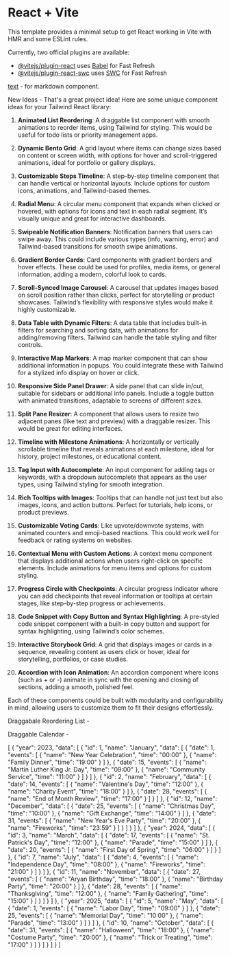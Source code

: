 # React + Vite

This template provides a minimal setup to get React working in Vite with HMR and some ESLint rules.

Currently, two official plugins are available:

- [@vitejs/plugin-react](https://github.com/vitejs/vite-plugin-react/blob/main/packages/plugin-react/README.md) uses [Babel](https://babeljs.io/) for Fast Refresh
- [@vitejs/plugin-react-swc](https://github.com/vitejs/vite-plugin-react-swc) uses [SWC](https://swc.rs/) for Fast Refresh


[text](https://codyhouse.co/ds/components/app/markdown-editor) - for markdown component.

New Ideas - 
That's a great project idea! Here are some unique component ideas for your Tailwind React library:

1. **Animated List Reordering**: A draggable list component with smooth animations to reorder items, using Tailwind for styling. This would be useful for todo lists or priority management apps.

2. **Dynamic Bento Grid**: A grid layout where items can change sizes based on content or screen width, with options for hover and scroll-triggered animations, ideal for portfolio or gallery displays.

3. **Customizable Steps Timeline**: A step-by-step timeline component that can handle vertical or horizontal layouts. Include options for custom icons, animations, and Tailwind-based themes.

4. **Radial Menu**: A circular menu component that expands when clicked or hovered, with options for icons and text in each radial segment. It’s visually unique and great for interactive dashboards.

5. **Swipeable Notification Banners**: Notification banners that users can swipe away. This could include various types (info, warning, error) and Tailwind-based transitions for smooth swipe animations.

6. **Gradient Border Cards**: Card components with gradient borders and hover effects. These could be used for profiles, media items, or general information, adding a modern, colorful look to cards.

7. **Scroll-Synced Image Carousel**: A carousel that updates images based on scroll position rather than clicks, perfect for storytelling or product showcases. Tailwind’s flexibility with responsive styles would make it highly customizable.

8. **Data Table with Dynamic Filters**: A data table that includes built-in filters for searching and sorting data, with animations for adding/removing filters. Tailwind can handle the table styling and filter controls.

9. **Interactive Map Markers**: A map marker component that can show additional information in popups. You could integrate these with Tailwind for a stylized info display on hover or click.

10. **Responsive Side Panel Drawer**: A side panel that can slide in/out, suitable for sidebars or additional info panels. Include a toggle button with animated transitions, adaptable to screens of different sizes.

11. **Split Pane Resizer**: A component that allows users to resize two adjacent panes (like text and preview) with a draggable resizer. This would be great for editing interfaces.

12. **Timeline with Milestone Animations**: A horizontally or vertically scrollable timeline that reveals animations at each milestone, ideal for history, project milestones, or educational content.

13. **Tag Input with Autocomplete**: An input component for adding tags or keywords, with a dropdown autocomplete that appears as the user types, using Tailwind styling for smooth integration.

14. **Rich Tooltips with Images**: Tooltips that can handle not just text but also images, icons, and action buttons. Perfect for tutorials, help icons, or product previews.

15. **Customizable Voting Cards**: Like upvote/downvote systems, with animated counters and emoji-based reactions. This could work well for feedback or rating systems on websites.

16. **Contextual Menu with Custom Actions**: A context menu component that displays additional actions when users right-click on specific elements. Include animations for menu items and options for custom styling.

17. **Progress Circle with Checkpoints**: A circular progress indicator where you can add checkpoints that reveal information or tooltips at certain stages, like step-by-step progress or achievements.

18. **Code Snippet with Copy Button and Syntax Highlighting**: A pre-styled code snippet component with a built-in copy button and support for syntax highlighting, using Tailwind’s color schemes.

19. **Interactive Storybook Grid**: A grid that displays images or cards in a sequence, revealing content as users click or hover, ideal for storytelling, portfolios, or case studies.

20. **Accordion with Icon Animation**: An accordion component where icons (such as + or -) animate in sync with the opening and closing of sections, adding a smooth, polished feel.

Each of these components could be built with modularity and configurability in mind, allowing users to customize them to fit their designs effortlessly.


Draggabale Reordering List - 

<!-- import React, { useState } from 'react';
import { motion } from 'framer-motion';

const DraggableList = () => {
  const [items, setItems] = useState([
    { id: '1', name: 'Item 1' },
    { id: '2', name: 'Item 2' },
    { id: '3', name: 'Item 3' },
    { id: '4', name: 'Item 4' },
    { id: '5', name: 'Item 5' },
  ]);

  const [draggedItem, setDraggedItem] = useState(null);
  const [draggedIndex, setDraggedIndex] = useState(null);

  const handleDragStart = (index, item) => {
    setDraggedItem(item);
    setDraggedIndex(index);
  };

  const handleDragOver = (index) => {
    if (draggedIndex === index) return;

    const newItems = [...items];
    newItems.splice(draggedIndex, 1);
    newItems.splice(index, 0, draggedItem);

    setItems(newItems);
    setDraggedIndex(index);
  };

  const handleDragEnd = () => {
    setDraggedItem(null);
    setDraggedIndex(null);
  };

  return (
    <div className="max-w-md mx-auto">
      <h1 className="text-2xl font-bold mb-4">Draggable Reordering List</h1>
      <div className="space-y-2">
        {items.map((item, index) => (
          <AnimatedListItem
            key={item.id}
            item={item}
            index={index}
            isDragged={index === draggedIndex}
            onDragStart={handleDragStart}
            onDragOver={handleDragOver}
            onDragEnd={handleDragEnd}
          />
        ))}
      </div>
    </div>
  );
};

const AnimatedListItem = ({
  item,
  index,
  isDragged,
  onDragStart,
  onDragOver,
  onDragEnd,
}) => {
  return (
    <motion.div
      layout
      animate={{
        scale: isDragged ? 1.05 : 1,
        boxShadow: isDragged
          ? '0 10px 15px -3px rgba(0, 0, 0, 0.1), 0 4px 6px -2px rgba(0, 0, 0, 0.05)'
          : '0 1px 3px 0 rgba(0, 0, 0, 0.1), 0 1px 2px 0 rgba(0, 0, 0, 0.06)',
      }}
      transition={{
        type: 'spring',
        stiffness: 300,
        damping: 20,
      }}
      draggable
      onDragStart={() => onDragStart(index, item)}
      onDragOver={() => onDragOver(index)}
      onDragEnd={onDragEnd}
      className={`
        bg-white rounded-md shadow-md p-4 cursor-move
        ${isDragged ? 'z-10' : ''}
      `}
    >
      <div className="flex items-center justify-between">
        <h3 className="font-medium text-gray-800">{item.name}</h3>
        <div className="flex items-center space-x-2">
          <button className="text-gray-500 hover:text-gray-700">
            <svg className="w-5 h-5" viewBox="0 0 24 24" fill="none" stroke="currentColor" strokeWidth="2" strokeLinecap="round" strokeLinejoin="round">
              <path d="M12 5v14M5 12h14" />
            </svg>
          </button>
          <button className="text-gray-500 hover:text-gray-700">
            <svg className="w-5 h-5" viewBox="0 0 24 24" fill="none" stroke="currentColor" strokeWidth="2" strokeLinecap="round" strokeLinejoin="round">
              <path d="M6 9l6 6 6-6" />
            </svg>
          </button>
        </div>
      </div>
    </motion.div>
  );
};

export default DraggableList; -->

Draggable Calendar - 

[
  {
    "year": 2023,
    "data": [
      {
        "id": 1,
        "name": "January",
        "data": [
          {
            "date": 1,
            "events": [
              { "name": "New Year Celebration", "time": "00:00" },
              { "name": "Family Dinner", "time": "19:00" }
            ]
          },
          {
            "date": 15,
            "events": [
              { "name": "Martin Luther King Jr. Day", "time": "09:00" },
              { "name": "Community Service", "time": "11:00" }
            ]
          }
        ]
      },
      {
        "id": 2,
        "name": "February",
        "data": [
          {
            "date": 14,
            "events": [
              { "name": "Valentine's Day", "time": "12:00" },
              { "name": "Charity Event", "time": "18:00" }
            ]
          },
          {
            "date": 28,
            "events": [
              { "name": "End of Month Review", "time": "17:00" }
            ]
          }
        ]
      },
      {
        "id": 12,
        "name": "December",
        "data": [
          {
            "date": 25,
            "events": [
              { "name": "Christmas Day", "time": "10:00" },
              { "name": "Gift Exchange", "time": "14:00" }
            ]
          },
          {
            "date": 31,
            "events": [
              { "name": "New Year's Eve Party", "time": "20:00" },
              { "name": "Fireworks", "time": "23:59" }
            ]
          }
        ]
      }
    ]
  },
  {
    "year": 2024,
    "data": [
      {
        "id": 3,
        "name": "March",
        "data": [
          {
            "date": 17,
            "events": [
              { "name": "St. Patrick's Day", "time": "12:00" },
              { "name": "Parade", "time": "15:00" }
            ]
          },
          {
            "date": 20,
            "events": [
              { "name": "First Day of Spring", "time": "06:00" }
            ]
          }
        ]
      },
      {
        "id": 7,
        "name": "July",
        "data": [
          {
            "date": 4,
            "events": [
              { "name": "Independence Day", "time": "08:00" },
              { "name": "Fireworks", "time": "21:00" }
            ]
          }
        ]
      },
      {
        "id": 11,
        "name": "November",
        "data": [
          {
            "date": 27,
            "events": [
              { "name": "Aryan Birthday", "time": "18:00" },
              { "name": "Birthday Party", "time": "20:00" }
            ]
          },
          {
            "date": 28,
            "events": [
              { "name": "Thanksgiving", "time": "12:00" },
              { "name": "Family Gathering", "time": "15:00" }
            ]
          }
        ]
      }
    ]
  },
  {
    "year": 2025,
    "data": [
      {
        "id": 5,
        "name": "May",
        "data": [
          {
            "date": 1,
            "events": [
              { "name": "Labor Day", "time": "09:00" }
            ]
          },
          {
            "date": 25,
            "events": [
              { "name": "Memorial Day", "time": "10:00" },
              { "name": "Parade", "time": "13:00" }
            ]
          }
        ]
      },
      {
        "id": 10,
        "name": "October",
        "data": [
          {
            "date": 31,
            "events": [
              { "name": "Halloween", "time": "18:00" },
              { "name": "Costume Party", "time": "20:00" },
              { "name": "Trick or Treating", "time": "17:00" }
            ]
          }
        ]
      }
    ]
  }
]
